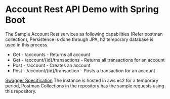 # Account Rest API Demo with Spring Boot

The Sample Account Rest services as following capabilities (Refer postman collection), Persistence is done through JPA, h2 temporary database is used in this process. 
 * Get  - /accounts - Returns all account
 * Get  - /account/{id}/transactions - Returns all transactions for an account
 * Post - /account - Creates an account
 * Post - /account/{id}/transaction - Posts a transaction for an account
 
[Swagger Specification](http://13.210.72.123:8080/swagger-ui.html)
The instance is hosted in aws ec2 for a temporary period, Postman Collections in the repository has the sample requests using this repository.